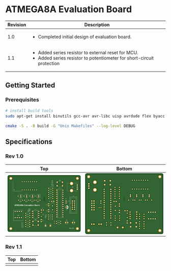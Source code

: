 # ATMEGA8A Evaluation Board

| Revision | Description                                                                                                                                    |
| -------- | ---------------------------------------------------------------------------------------------------------------------------------------------- |
| 1.0      | <ul><li>Completed initial design of evaluation board.</li></ul>                                                                                |
| 1.1      | <ul><li>Added series resistor to external reset for MCU.</li><li>Added series resistor to potentiometer for short-circuit protection</li></ul> |

## Getting Started

### Prerequisites

```bash
# install build tools
sudo apt-get install binutils gcc-avr avr-libc uisp avrdude flex byacc bison
```

```bash
cmake -S . -B build -G "Unix Makefiles" --log-level DEBUG
```

## Specifications

### Rev 1.0

| Top                                     | Bottom                                        |
| --------------------------------------- | --------------------------------------------- |
| ![Board Top Layer](images/R1.0/top.svg) | ![Board Bottom Layer](images/R1.0/bottom.svg) |

### Rev 1.1

| Top | Bottom |
| --- | ------ |
|     |        |
